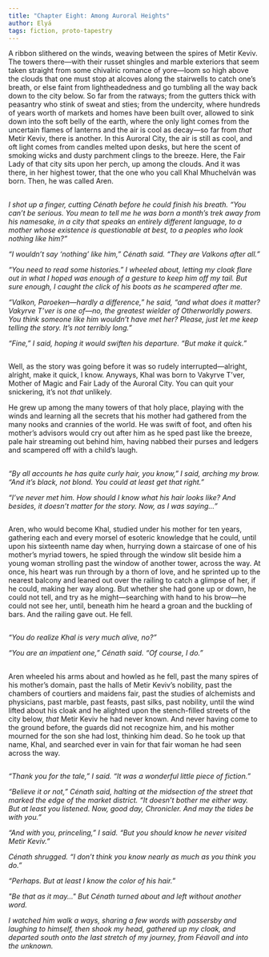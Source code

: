 ```yaml
---
title: "Chapter Eight: Among Auroral Heights"
author: Elyá
tags: fiction, proto-tapestry
---
```


A ribbon slithered on the winds, weaving between the spires of Metir Keviv. The towers there—with their russet shingles and marble exteriors that seem taken straight from some chivalric romance of yore—loom so high above the clouds that one must stop at alcoves along the stairwells to catch one’s breath, or else faint from lightheadedness and go tumbling all the way back down to the city below. So far from the ratways; from the gutters thick with peasantry who stink of sweat and sties; from the undercity, where hundreds of years worth of markets and homes have been built over, allowed to sink down into the soft belly of the earth, where the only light comes from the uncertain flames of lanterns and the air is cool as decay—so far from *that* Metir Keviv, there is another. In this Auroral City, the air is still as cool, and oft light comes from candles melted upon desks, but here the scent of smoking wicks and dusty parchment clings to the breeze. Here, the Fair Lady of that city sits upon her perch, up among the clouds. And it was there, in her highest tower, that the one who you call Khal Mhuchelván was born. Then, he was called Aren.

##

*I shot up a finger, cutting Cénath before he could finish his breath. “You can’t be serious. You mean to tell me he was born a month’s trek away from his namesake, in a city that speaks an entirely different language, to a mother whose existence is questionable at best, to a peoples who look nothing like him?”*

*“I wouldn’t say ‘nothing’ like him,” Cénath said. “They are Valkons after all.”*

*“You need to read some histories.” I wheeled about, letting my cloak flare out in what I hoped was enough of a gesture to keep him off my tail. But sure enough, I caught the click of his boots as he scampered after me.*

*“Valkon, Paroeken—hardly a difference,” he said, “and what does it matter? Vakyrve T’ver is one of—no, the greatest wielder of Otherworldly powers. You think someone like him wouldn’t have met her? Please, just let me keep telling the story. It’s not terribly long.”*

*“Fine,” I said, hoping it would swiften his departure. “But make it quick.”*

##

Well, as the story was going before it was so rudely interrupted—alright, alright, make it quick, I know. Anyways, Khal was born to Vakyrve T’ver, Mother of Magic and Fair Lady of the Auroral City. You can quit your snickering, it’s not *that* unlikely.

He grew up among the many towers of that holy place, playing with the winds and learning all the secrets that his mother had gathered from the many nooks and crannies of the world. He was swift of foot, and often his mother’s advisors would cry out after him as he sped past like the breeze, pale hair streaming out behind him, having nabbed their purses and ledgers and scampered off with a child’s laugh.

##

*“By all accounts he has quite curly hair, you know,” I said, arching my brow. “And it’s black, not blond. You could at least get that right.”*

*“I’ve never met him. How should I know what his hair looks like? And besides, it doesn’t matter for the story. Now, as I was saying…”*

##

Aren, who would become Khal, studied under his mother for ten years, gathering each and every morsel of esoteric knowledge that he could, until upon his sixteenth name day when, hurrying down a staircase of one of his mother’s myriad towers, he spied through the window slit beside him a young woman strolling past the window of another tower, across the way. At once, his heart was run through by a thorn of love, and he sprinted up to the nearest balcony and leaned out over the railing to catch a glimpse of her, if he could, making her way along. But whether she had gone up or down, he could not tell, and try as he might—searching with hand to his brow—he could not see her, until, beneath him he heard a groan and the buckling of bars. And the railing gave out. He fell.

##

*“You do realize Khal is very much alive, no?”*

*“You are an impatient one,” Cénath said. “Of course, I do.”*

##

Aren wheeled his arms about and howled as he fell, past the many spires of his mother’s domain, past the halls of Metir Keviv’s nobility, past the chambers of courtiers and maidens fair, past the studies of alchemists and physicians, past marble, past feasts, past silks, past nobility, until the wind lifted about his cloak and he alighted upon the stench-filled streets of the city below, *that* Metir Keviv he had never known. And never having come to the ground before, the guards did not recognize him, and his mother mourned for the son she had lost, thinking him dead. So he took up that name, Khal, and searched ever in vain for that fair woman he had seen across the way.

##

*“Thank you for the tale,” I said. “It was a wonderful little piece of fiction.”*

*“Believe it or not,” Cénath said, halting at the midsection of the street that marked the edge of the market district. “It doesn’t bother me either way. But at least you listened. Now, good day, Chronicler. And may the tides be with you.”*

*“And with you, princeling,” I said. “But you should know he never visited Metir Keviv.”*

*Cénath shrugged. “I don’t think you know nearly as much as you think you do.”*

*“Perhaps. But at least I know the color of his hair.”*

*"Be that as it may..." But Cénath turned about and left without another word.*

*I watched him walk a ways, sharing a few words with passersby and laughing to himself, then shook my head, gathered up my cloak, and departed south onto the last stretch of my journey, from Féavoll and into the unknown.*
